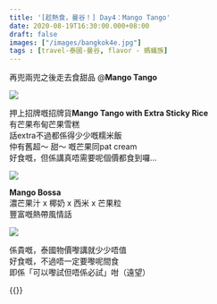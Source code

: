 ```yaml
---
title: '[趁熱食，曼谷！] Day4：Mango Tango'
date: 2020-08-19T16:30:00.000+08:00
draft: false
images: ["/images/bangkok4e.jpg"]
tags : [travel-泰國-曼谷, flavor - 螞蟻族]
---
```


再兜兩兜之後走去食甜品 @**Mango Tango**  

![](/images/bangkok4e.jpg)

押上招牌嘅招牌貨**Mango Tango with Extra Sticky Rice**  
有芒果布甸芒果雪糕  
話extra不過都係得少少嘅糯米飯  
仲有舊超～ 甜～ 嘅芒果同pat cream  
好食嘅，但係講真唔需要呢個價都食到囉...

![](/images/bangkok4e1.jpg)

**Mango Bossa**  
濃芒果汁 x 椰奶 x 西米 x 芒果粒  
豐富嘅熱帶風情話

![](/images/bangkok4e2.jpg)

係貴嘅，泰國物價嚟講就少少唔值  
好食嘅，不過唔一定要嚟呢間食  
即係「可以嚟試但唔係必試」咁（遠望） 
  
{{<bangkok>}}

